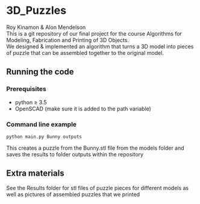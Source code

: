 # 3D_Puzzles
Roy Kinamon & Alon Mendelson\
This is a git repository of our final project for the course Algorithms for Modeling, Fabrication and Printing of 3D Objects.\
We designed & implemented an algorithm that turns a 3D model into pieces of puzzle that can be assembled together to the original model.
## Running the code
### Prerequisites
* python ≥ 3.5
* OpenSCAD (make sure it is added to the path variable)
### Command line example
```
python main.py Bunny outputs
```
This creates a puzzle from the Bunny.stl file from the models folder and saves the results to folder outputs within the repository
## Extra materials
See the Results folder for stl files of puzzle pieces for different models as well as pictures of assembled puzzles that we printed

